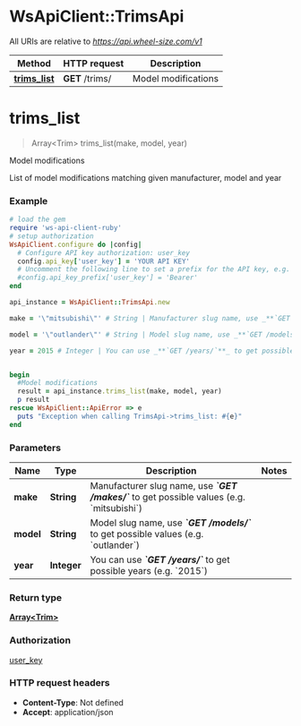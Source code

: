 # WsApiClient::TrimsApi

All URIs are relative to *https://api.wheel-size.com/v1*

Method | HTTP request | Description
------------- | ------------- | -------------
[**trims_list**](TrimsApi.md#trims_list) | **GET** /trims/ | Model modifications


# **trims_list**
> Array&lt;Trim&gt; trims_list(make, model, year)

Model modifications

List of model modifications matching given manufacturer, model and year

### Example
```ruby
# load the gem
require 'ws-api-client-ruby'
# setup authorization
WsApiClient.configure do |config|
  # Configure API key authorization: user_key
  config.api_key['user_key'] = 'YOUR API KEY'
  # Uncomment the following line to set a prefix for the API key, e.g. 'Bearer' (defaults to nil)
  #config.api_key_prefix['user_key'] = 'Bearer'
end

api_instance = WsApiClient::TrimsApi.new

make = '\"mitsubishi\"' # String | Manufacturer slug name, use _**`GET /makes/`**_ to get possible values (e.g. `mitsubishi`)

model = '\"outlander\"' # String | Model slug name, use _**`GET /models/`**_ to get possible values (e.g. `outlander`)

year = 2015 # Integer | You can use _**`GET /years/`**_ to get possible years (e.g. `2015`)


begin
  #Model modifications
  result = api_instance.trims_list(make, model, year)
  p result
rescue WsApiClient::ApiError => e
  puts "Exception when calling TrimsApi->trims_list: #{e}"
end
```

### Parameters

Name | Type | Description  | Notes
------------- | ------------- | ------------- | -------------
 **make** | **String**| Manufacturer slug name, use _**&#x60;GET /makes/&#x60;**_ to get possible values (e.g. &#x60;mitsubishi&#x60;) | 
 **model** | **String**| Model slug name, use _**&#x60;GET /models/&#x60;**_ to get possible values (e.g. &#x60;outlander&#x60;) | 
 **year** | **Integer**| You can use _**&#x60;GET /years/&#x60;**_ to get possible years (e.g. &#x60;2015&#x60;) | 

### Return type

[**Array&lt;Trim&gt;**](Trim.md)

### Authorization

[user_key](../README.md#user_key)

### HTTP request headers

 - **Content-Type**: Not defined
 - **Accept**: application/json



